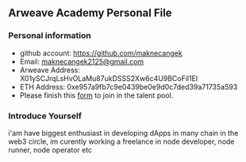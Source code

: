 ## Arweave Academy Personal File

### Personal information

- github account: https://github.com/maknecangek
- Email: maknecangek2125@gmail.com
- Arweave Address: X01ySCJrqLsHvOLaMu87ukDSSS2Xw6c4U9BCoFil1EI
- ETH Address: 0xe957a9fb7c9e0439be0e9d0c7ded39a71735a593
- Please finish this [form](https://docs.google.com/forms/d/e/1FAIpQLSfWA5fIIcBgmRppm3jNz5vmf9Mai_QMVil-2pO4r7YKn_Zhtw/viewform?usp=sf_link) to join in the talent pool.

### Introduce Yourself
 i'am have biggest enthusiast in developing dApps in many chain in the web3 circle, im curently working a freelance in node developer, node runner, node operator etc